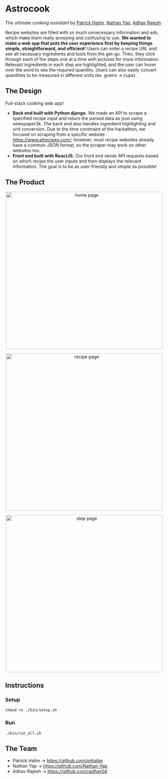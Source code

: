 # Astrocook
The _ultimate cooking assistant_ by [Patrick Halim](https://github.com/pnhalim), [Nathan Yap](https://github.com/Nathan-Yap), [Adhav Rajesh](https://github.com/radhav04)

Recipe websites are filled with so much unnecessary information and ads, which make them really annoying and confusing to use. **We wanted to make a web app that puts the user experience first by keeping things simple, straightforward, and efficient**! Users can enter a recipe URL and see all necessary ingredients and tools from the get-go. Then, they click through each of the steps one at a time with pictures for more information. Relevant ingredients in each step are highlighted, and the user can hover over the word to see the required quanitity. Users can also easily convert quantities to be measured in different units (ex. grams -> cups).  

## The Design
Full-stack cooking web app!
- **Back end built with Python django.** We made an API to scrape a specified recipe input and return the parsed data as json using newspaper3k. The back end also handles ingredient highlighting and unit conversion. Due to the time constraint of the hackathon, we focused on scraping from a specific website https://www.allrecipes.com/; however, most recipe websites already have a common JSON format, so the scraper may work on other websites too. 
- **Front end built with ReactJS.** Our front end sends API requests based on which recipe the user inputs and then displays the relevant information. The goal is to be as user-friendly and simple as possible!

## The Product
<p align="center">
  <img src="https://github.com/pnhalim/cooking-space/assets/90876112/f096d97f-c49c-4035-a850-86fde5972e17" alt="home page" width="500"/>
</p>
<p align="center">
  <img src="https://github.com/pnhalim/cooking-space/assets/90876112/9ea7c6b8-708e-48b9-8e1a-c168bd3d45ae" alt="recipe page" width="500"/>
</p>
<p align="center">
  <img src="https://github.com/pnhalim/cooking-space/assets/90876112/94326bfa-24ba-4a8d-a7ec-ea7790168d41" alt="step page" width="500"/>
</p>

## Instructions
### Setup
```
chmod +x ./bin/setup.sh
```
### Run 
```
./bin/run_all.sh
```
## The Team
- Patrick Halim -> https://github.com/pnhalim
- Nathan Yap -> https://github.com/Nathan-Yap
- Adhav Rajesh -> https://github.com/radhav04
